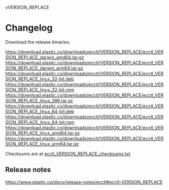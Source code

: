 vVERSION_REPLACE

# Changelog

Download the release binaries:

<https://download.elastic.co/downloads/ecctl/VERSION_REPLACE/ecctl_VERSION_REPLACE_darwin_amd64.tar.gz>
<https://download.elastic.co/downloads/ecctl/VERSION_REPLACE/ecctl_VERSION_REPLACE_darwin_arm64.tar.gz>
<https://download.elastic.co/downloads/ecctl/VERSION_REPLACE/ecctl_VERSION_REPLACE_linux_32-bit.deb>
<https://download.elastic.co/downloads/ecctl/VERSION_REPLACE/ecctl_VERSION_REPLACE_linux_32-bit.rpm>
<https://download.elastic.co/downloads/ecctl/VERSION_REPLACE/ecctl_VERSION_REPLACE_linux_386.tar.gz>
<https://download.elastic.co/downloads/ecctl/VERSION_REPLACE/ecctl_VERSION_REPLACE_linux_64-bit.deb>
<https://download.elastic.co/downloads/ecctl/VERSION_REPLACE/ecctl_VERSION_REPLACE_linux_64-bit.rpm>
<https://download.elastic.co/downloads/ecctl/VERSION_REPLACE/ecctl_VERSION_REPLACE_linux_amd64.tar.gz>
<https://download.elastic.co/downloads/ecctl/VERSION_REPLACE/ecctl_VERSION_REPLACE_linux_arm64.tar.gz>

Checksums are at [ecctl_VERSION_REPLACE_checksums.txt](https://download.elastic.co/downloads/ecctl/VERSION_REPLACE/ecctl_VERSION_REPLACE_checksums.txt).

## Release notes

<https://www.elastic.co/docs/release-notes/ecctl#ecctl-VERSION_REPLACE>
